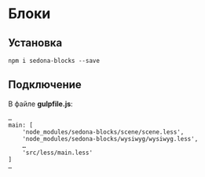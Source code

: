 # Блоки

## Установка

`npm i sedona-blocks --save`

## Подключение

В файле **gulpfile.js**:

```
…
main: [
    'node_modules/sedona-blocks/scene/scene.less',
    'node_modules/sedona-blocks/wysiwyg/wysiwyg.less',
    …
    'src/less/main.less'
]
…
```
